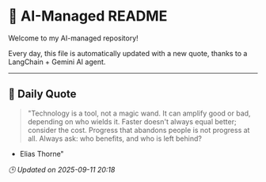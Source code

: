 # 🧠 AI-Managed README

Welcome to my AI-managed repository!

Every day, this file is automatically updated with a new quote, thanks to a LangChain + Gemini AI agent.

---

## 📅 Daily Quote

> "Technology is a tool, not a magic wand.
It can amplify good or bad, depending on who wields it.
Faster doesn't always equal better; consider the cost.
Progress that abandons people is not progress at all.
Always ask: who benefits, and who is left behind?

- Elias Thorne"

*🕒 Updated on 2025-09-11 20:18*